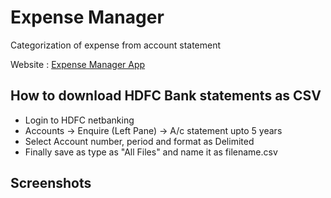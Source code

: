 # Expense Manager

Categorization of expense from account statement

Website : [Expense Manager App](https://anirudh1905-expense-manager-main-vsixm8.streamlit.app/)

## How to download HDFC Bank statements as CSV

* Login to HDFC netbanking
* Accounts -> Enquire (Left Pane) -> A/c statement upto 5 years
* Select Account number, period and format as Delimited
* Finally save as type as "All Files" and name it as filename.csv

## Screenshots
